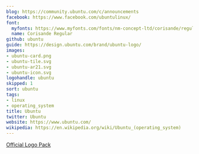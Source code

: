 ```yaml
---
blog: https://community.ubuntu.com/c/announcements
facebook: https://www.facebook.com/ubuntulinux/
font:
  myfonts: https://www.myfonts.com/fonts/nm-concept-ltd/corisande/regular/
  name: Corisande Regular
github: ubuntu
guide: https://design.ubuntu.com/brand/ubuntu-logo/
images:
- ubuntu-card.png
- ubuntu-tile.svg
- ubuntu-ar21.svg
- ubuntu-icon.svg
logohandle: ubuntu
skipped: 1
sort: ubuntu
tags:
- linux
- operating_system
title: Ubuntu
twitter: Ubuntu
website: https://www.ubuntu.com/
wikipedia: https://en.wikipedia.org/wiki/Ubuntu_(operating_system)
---
```


[Official Logo Pack](https://insights.ubuntu.com/2014/06/11/ubuntu-logo-pack/)
